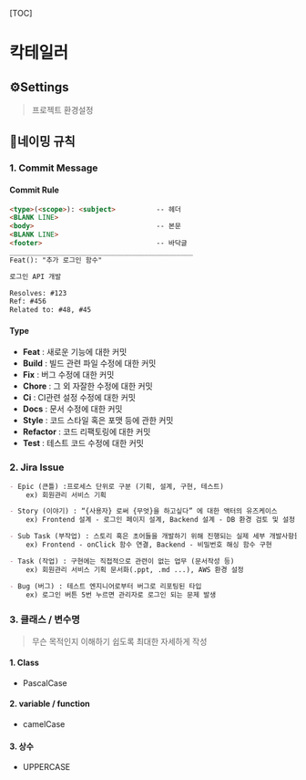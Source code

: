 [TOC]

# 칵테일러

## ⚙Settings

> 프로젝트 환경설정







## 📃네이밍 규칙

### 1. Commit Message

#### Commit Rule

```markdown
<type>(<scope>): <subject>          -- 헤더
<BLANK LINE>
<body>                              -- 본문
<BLANK LINE>
<footer>                            -- 바닥글
_____________________________________________
Feat(): "추가 로그인 함수"

로그인 API 개발

Resolves: #123
Ref: #456
Related to: #48, #45
```

#### Type

- **Feat** : 새로운 기능에 대한 커밋
- **Build** : 빌드 관련 파일 수정에 대한 커밋
- **Fix** : 버그 수정에 대한 커밋
- **Chore** : 그 외 자잘한 수정에 대한 커밋
- **Ci** : CI관련 설정 수정에 대한 커밋
- **Docs** : 문서 수정에 대한 커밋
- **Style** : 코드 스타일 혹은 포맷 등에 관한 커밋
- **Refactor** :  코드 리팩토링에 대한 커밋
- **Test** : 테스트 코드 수정에 대한 커밋



### 2. Jira Issue

```markdown
- Epic (큰틀) :프로세스 단위로 구분 (기획, 설계, 구현, 테스트)
    ex) 회원관리 서비스 기획

- Story (이야기) : “{사용자} 로써 {무엇}을 하고싶다” 에 대한 액터의 유즈케이스
    ex) Frontend 설계 - 로그인 페이지 설계, Backend 설계 - DB 환경 검토 및 설정

- Sub Task (부작업) : 스토리 혹은 초어들을 개발하기 위해 진행되는 실제 세부 개발사항들
    ex) Frontend - onClick 함수 연결, Backend - 비밀번호 해싱 함수 구현

- Task (작업) : 구현에는 직접적으로 관련이 없는 업무 (문서작성 등)
    ex) 회원관리 서비스 기획 문서화(.ppt, .md ...), AWS 환경 설정

- Bug (버그) : 테스트 엔지니어로부터 버그로 리포팅된 타입
    ex) 로그인 버튼 5번 누르면 관리자로 로그인 되는 문제 발생
```



### 3. 클래스 / 변수명

> 무슨 목적인지 이해하기 쉽도록 최대한 자세하게 작성

#### 1. Class

- PascalCase

#### 2. variable / function

- camelCase

#### 3. 상수

- UPPERCASE

